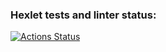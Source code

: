 ### Hexlet tests and linter status:
[![Actions Status](https://github.com/ressw/backend-project-44/workflows/hexlet-check/badge.svg)](https://github.com/ressw/backend-project-44/actions)